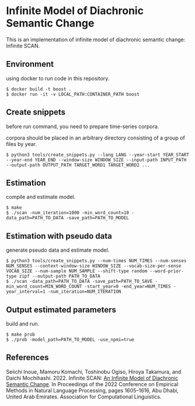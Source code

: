 # Infinite Model of Diachronic Semantic Change

This is an implementation of infinite model of diachronic semantic change: Infinite SCAN.

## Environment

using docker to run code in this repository.

```
$ docker build -t boost .
$ docker run -it -v LOCAL_PATH:CONTAINER_PATH boost
```

## Create snippets

before run command, you need to prepare time-series corpora.

corpora should be placed in an arbitrary directory consisting of a group of files by year.

```
$ python3 tools/create_snippets.py --lang LANG --year-start YEAR_START --year-end YEAR_END --window-size WINDOW_SIZE --input-path INPUT_PATH --output-path OUTPUT_PATH TARGET_WORD1 TARGET_WORD2 ...
```

## Estimation

compile and estimate model.

```
$ make
$ ./scan -num_iteration=1000 -min_word_count=10 -data_path=PATH_TO_DATA -save_path=PATH_TO_MODEL
```

## Estimation with pseudo data

generate pseudo data and estimate model.

```
$ python3 tools/create_snippets.py --num-times NUM_TIMES --num-senses NUM_SENSES --context-window-size WINDOW_SIZE --vocab-size-per-sense VOCAB_SIZE --num-sample NUM_SAMPLE --shift-type random --word-prior-type zipf --output-path PATH_TO_DATA
$ ./scan -data_path=PATH_TO_DATA -save_path=PATH_TO_SAVE -min_word_count=MIN_WORD_COUNT -start_year=0 -end_year=NUM_TIMES -year_interval=1 -num_iteration=NUM_ITERATION
```

## Output estimated parameters

build and run.

```
$ make prob
$ ./prob -model_path=PATH_TO_MODEL -use_npmi=true
```

## References

Seiichi Inoue, Mamoru Komachi, Toshinobu Ogiso, Hiroya Takamura, and Daichi Mochihashi. 2022. Infinite SCAN: [An Infinite Model of Diachronic Semantic Change](https://aclanthology.org/2022.emnlp-main.104/). In Proceedings of the 2022 Conference on Empirical Methods in Natural Language Processing, pages 1605–1616, Abu Dhabi, United Arab Emirates. Association for Computational Linguistics.